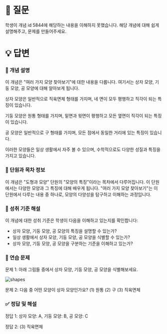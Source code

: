 # 📌 질문

학생이 개념 id 5844에 해당하는 내용을 이해하지 못했습니다. 해당 개념에 대해 쉽게 설명해주고, 문제를 만들어주세요.

# 💡 답변

### 🧠 개념 설명
이 개념은 "여러 가지 모양 찾아보기"에 대한 내용을 다룹니다. 여기서는 상자 모양, 기둥 모양, 공 모양에 대해 알아보게 됩니다. 

상자 모양은 일반적으로 직육면체 형태를 가지며, 네 면이 모두 평행하고 직각이 되는 특징이 있습니다. 

기둥 모양은 원통 형태를 가지며, 밑면과 윗면이 평행하고 모든 옆면이 직각이 되는 특징이 있습니다. 

공 모양은 일반적으로 구 형태를 가지며, 모든 점에서 동일한 거리에 있는 특징이 있습니다. 

이러한 모양들은 일상 생활에서 자주 볼 수 있으며, 수학적으로도 다양한 성질과 특징을 가지고 있습니다.

### 📘 단원과 목차 정보
이 개념은 "도형과 모양" 단원의 "모양의 특징"이라는 목차에서 다루어집니다. 이 단원에서는 다양한 모양과 그 특징에 대해 배우게 됩니다. "여러 가지 모양 찾아보기"는 이 단원에서 다루는 내용 중 하나로, 모양의 다양성을 탐구하고 이해하는 과정입니다.

### 🎯 성취 기준 해설
이 개념에 대한 성취 기준은 학생이 다음을 이해하고 있는지를 확인합니다:
- 상자 모양, 기둥 모양, 공 모양의 특징을 설명할 수 있는가?
- 일상 생활에서 상자 모양, 기둥 모양, 공 모양을 식별할 수 있는가?
- 상자 모양, 기둥 모양, 공 모양을 구분하는 기준을 이해하고 있는가?

### 🧩 연습 문제
문제 1: 아래 그림들 중에서 상자 모양, 기둥 모양, 공 모양을 식별해보세요.

![shapes](image_link)

문제 2: 다음 중 어떤 모양이 상자 모양인가요? (1) 원통 (2) 구 (3) 직육면체

### ✅ 정답 및 해설
정답 1: 상자 모양: A, 기둥 모양: B, 공 모양: C

정답 2: (3) 직육면체
